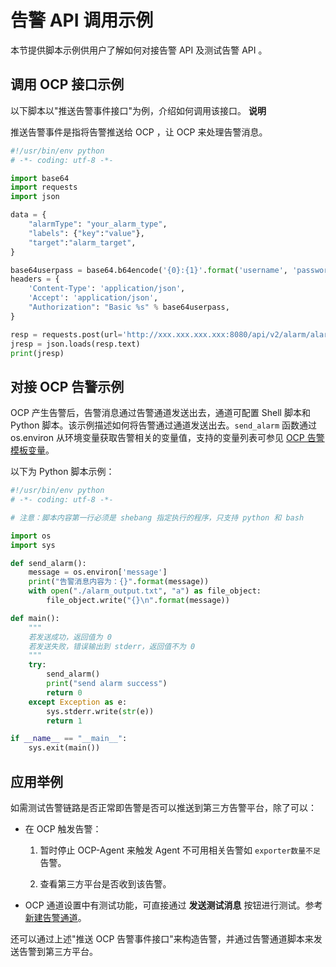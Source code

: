 告警 API 调用示例 
================================

本节提供脚本示例供用户了解如何对接告警 API 及测试告警 API 。

调用 OCP 接口示例 
--------------------------------

以下脚本以"推送告警事件接口"为例，介绍如何调用该接口。
**说明**



推送告警事件是指将告警推送给 OCP ，让 OCP 来处理告警消息。

```python
#!/usr/bin/env python
# -*- coding: utf-8 -*-

import base64
import requests
import json

data = {
    "alarmType": "your_alarm_type", 
    "labels": {"key":"value"}, 
    "target":"alarm_target",
}

base64userpass = base64.b64encode('{0}:{1}'.format('username', 'password'))
headers = {
    'Content-Type': 'application/json',
    'Accept': 'application/json',
    "Authorization": "Basic %s" % base64userpass,
}

resp = requests.post(url='http://xxx.xxx.xxx.xxx:8080/api/v2/alarm/alarms', headers=headers, data=json.dumps(data))
jresp = json.loads(resp.text)
print(jresp)
```



对接 OCP 告警示例 
--------------------------------

OCP 产生告警后，告警消息通过告警通道发送出去，通道可配置 Shell 脚本和 Python 脚本。该示例描述如何将告警通过通道发送出去。`send_alarm` 函数通过 os.environ 从环境变量获取告警相关的变量值，支持的变量列表可参见 [OCP 告警模板变量](../12.appendix/5.ocp-alert-template-variables.md)。

以下为 Python 脚本示例：

```python
#!/usr/bin/env python
# -*- coding: utf-8 -*-

# 注意：脚本内容第一行必须是 shebang 指定执行的程序，只支持 python 和 bash

import os
import sys

def send_alarm():
    message = os.environ['message']
    print("告警消息内容为：{}".format(message))
    with open("./alarm_output.txt", "a") as file_object:
        file_object.write("{}\n".format(message))

def main():
    """
    若发送成功，返回值为 0
    若发送失败，错误输出到 stderr，返回值不为 0
    """
    try:
        send_alarm()
        print("send alarm success")
        return 0
    except Exception as e:
        sys.stderr.write(str(e))
        return 1

if __name__ == "__main__":
    sys.exit(main())
```



应用举例 
-------------------------

如需测试告警链路是否正常即告警是否可以推送到第三方告警平台，除了可以：

* 在 OCP 触发告警：

  1. 暂时停止 OCP-Agent 来触发 Agent 不可用相关告警如 `exporter数量不足` 告警。

     
  
  2. 查看第三方平台是否收到该告警。

     
  

  

* OCP 通道设置中有测试功能，可直接通过 **发送测试消息** 按钮进行测试。参考 [新建告警通道](../9.use-alert-management/8.create-alarm-channel.md)。

  




还可以通过上述"推送 OCP 告警事件接口"来构造告警，并通过告警通道脚本来发送告警到第三方平台。
